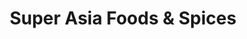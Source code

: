 ---
title: "Super Asia Foods & Spices"
url: /derby/super-asia-foods-und-spices/
shop: Lebensmittel
---
